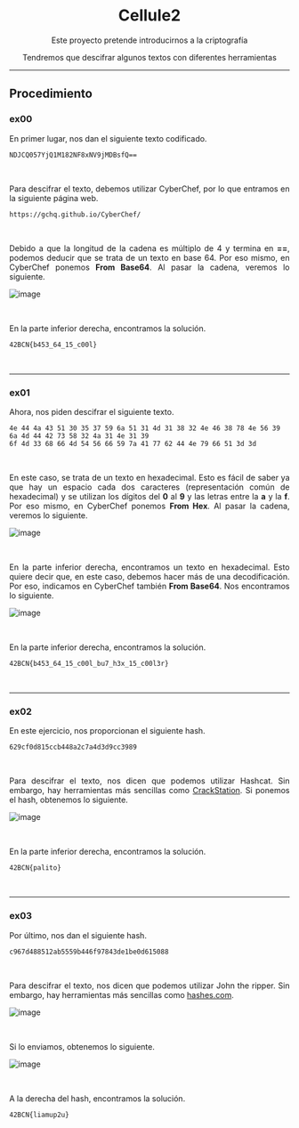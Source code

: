 <p align="center">
   <h1 align="center">Cellule2</h1>
</p>

<p align="center">
  Este proyecto pretende introducirnos a la criptografía
</p>
<p align="center">
  Tendremos que descifrar algunos textos con diferentes herramientas
</p>

---

## Procedimiento
### ex00
<p align="justify">
  En primer lugar, nos dan el siguiente texto codificado.
</p>

```
NDJCQ057YjQ1M182NF8xNV9jMDBsfQ==
```

<br>

<p align="justify">
  Para descifrar el texto, debemos utilizar CyberChef, por lo que entramos en la siguiente página web.
</p>

```
https://gchq.github.io/CyberChef/
```

<br>

<p align="justify">
  Debido a que la longitud de la cadena es múltiplo de 4 y termina en <b>==</b>, podemos deducir que se trata de un texto en base 64. Por eso mismo, en CyberChef ponemos <b>From Base64</b>. Al pasar la cadena, veremos lo siguiente.
</p>

![image](https://github.com/user-attachments/assets/682ca30c-c129-4ffc-91e8-81313202cdac)

<br>

<p align="justify">
  En la parte inferior derecha, encontramos la solución.
</p>

```
42BCN{b453_64_15_c00l}
```

<br>

---

### ex01
<p align="justify">
  Ahora, nos piden descifrar el siguiente texto.
</p>

```
4e 44 4a 43 51 30 35 37 59 6a 51 31 4d 31 38 32 4e 46 38 78 4e 56 39 6a 4d 44 42 73 58 32 4a 31 4e 31 39
6f 4d 33 68 66 4d 54 56 66 59 7a 41 77 62 44 4e 79 66 51 3d 3d
```

<br>

<p align="justify">
  En este caso, se trata de un texto en hexadecimal. Esto es fácil de saber ya que hay un espacio cada dos caracteres (representación común de hexadecimal) y se utilizan los dígitos del <b>0</b> al <b>9</b> y las letras entre la <b>a</b> y la <b>f</b>. Por eso mismo, en CyberChef ponemos <b>From Hex</b>. Al pasar la cadena, veremos lo siguiente.
</p>

![image](https://github.com/user-attachments/assets/85f8f7c5-e99e-427b-bed4-328eb6c08cd7)

<br>

<p align="justify">
  En la parte inferior derecha, encontramos un texto en hexadecimal. Esto quiere decir que, en este caso, debemos hacer más de una decodificación. Por eso, indicamos en CyberChef también <b>From Base64</b>. Nos encontramos lo siguiente.
</p>

![image](https://github.com/user-attachments/assets/ae2f6e18-4acf-4850-b52d-280563115206)

<br>

<p align="justify">
  En la parte inferior derecha, encontramos la solución.
</p>

```
42BCN{b453_64_15_c00l_bu7_h3x_15_c00l3r}
```

<br>

---

### ex02
<p align="justify">
  En este ejercicio, nos proporcionan el siguiente hash.
</p>

```
629cf0d815ccb448a2c7a4d3d9cc3989
```

<br>

<p align="justify">
  Para descifrar el texto, nos dicen que podemos utilizar Hashcat. Sin embargo, hay herramientas más sencillas como <a href="https://crackstation.net/">CrackStation</a>. Si ponemos el hash, obtenemos lo siguiente.
</p>

![image](https://github.com/user-attachments/assets/0d8f62b4-6a32-48d9-a5ce-a4dc870e5ac2)

<br>

<p align="justify">
  En la parte inferior derecha, encontramos la solución.
</p>

```
42BCN{palito}
```

<br>

---

### ex03
<p align="justify">
  Por último, nos dan el siguiente hash.
</p>

```
c967d488512ab5559b446f97843de1be0d615088
```

<br>

<p align="justify">
  Para descifrar el texto, nos dicen que podemos utilizar John the ripper. Sin embargo, hay herramientas más sencillas como <a href="https://hashes.com/">hashes.com</a>.
</p>

![image](https://github.com/user-attachments/assets/cc814a40-7c0b-45d7-8475-7b629a0a2306)

<br>

<p align="justify">
  Si lo enviamos, obtenemos lo siguiente.
</p>

![image](https://github.com/user-attachments/assets/bfbbb6b7-c86d-42f8-993c-1ae85217b406)

<br>

<p align="justify">
  A la derecha del hash, encontramos la solución.
</p>

```
42BCN{liamup2u}
```
